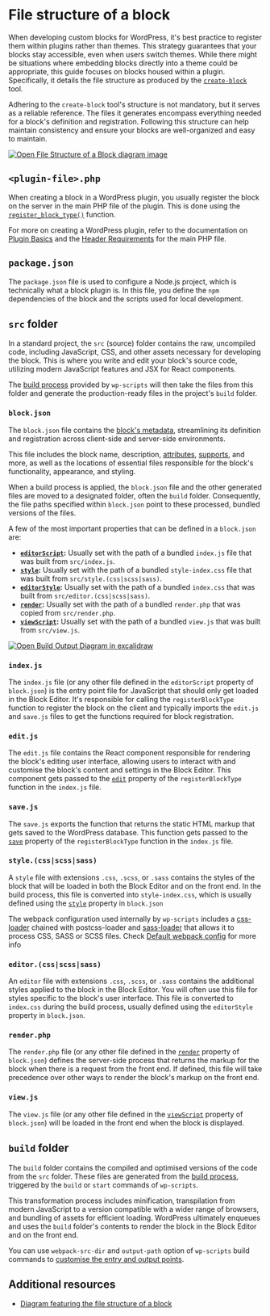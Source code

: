 # File structure of a block

When developing custom blocks for WordPress, it's best practice to register them within plugins rather than themes. This strategy guarantees that your blocks stay accessible, even when users switch themes. While there might be situations where embedding blocks directly into a theme could be appropriate, this guide focuses on blocks housed within a plugin. Specifically, it details the file structure as produced by the [`create-block`](https://developer.wordpress.org/block-editor/getting-started/devenv/get-started-with-create-block/) tool.

Adhering to the `create-block` tool's structure is not mandatory, but it serves as a reliable reference. The files it generates encompass everything needed for a block's definition and registration. Following this structure can help maintain consistency and ensure your blocks are well-organized and easy to maintain.

[![Open File Structure of a Block diagram image](https://developer.wordpress.org/files/2023/11/file-structure-block.png)](https://developer.wordpress.org/files/2023/11/file-structure-block.png "Open File Structure of a Block diagram image")

## `<plugin-file>.php`


When creating a block in a WordPress plugin, you usually register the block on the server in the main PHP file of the plugin. This is done using the [`register_block_type()`](https://developer.wordpress.org/reference/functions/register_block_type/) function. 

<div class="callout callout-info">
    For more on creating a WordPress plugin, refer to the documentation on <a href="https://developer.wordpress.org/plugins/plugin-basics/">Plugin Basics</a> and the <a href="https://developer.wordpress.org/plugins/plugin-basics/header-requirements/"> Header Requirements</a> for the main PHP file.
</div>

## `package.json`

The `package.json` file is used to configure a Node.js project, which is technically what a block plugin is. In this file, you define the `npm` dependencies of the block and the scripts used for local development.

## `src` folder

In a standard project, the `src` (source) folder contains the raw, uncompiled code, including JavaScript, CSS, and other assets necessary for developing the block. This is where you write and edit your block's source code, utilizing modern JavaScript features and JSX for React components.

The [build process](docs/block-editor/getting-started/fundamentals/javascript-in-the-block-editor/#javascript-build-process.md) provided by `wp-scripts` will then take the files from this folder and generate the production-ready files in the project's `build` folder. 

### `block.json`

The `block.json` file contains the [block's metadata](docs/block-editor/reference-guides/block-api/block-metadata/), streamlining its definition and registration across client-side and server-side environments. 

This file includes the block name, description, [attributes](docs/block-editor/reference-guides/block-api/block-attributes/), [supports](docs/block-editor/reference-guides/block-api/block-supports/), and more, as well as the locations of essential files responsible for the block's functionality, appearance, and styling. 

When a build process is applied, the `block.json` file and the other generated files are moved to a designated folder, often the `build` folder. Consequently, the file paths specified within `block.json` point to these processed, bundled versions of the files. 

A few of the most important properties that can be defined in a `block.json` are:

- **[`editorScript`](https://developer.wordpress.org/block-editor/reference-guides/block-api/block-metadata/#editor-script):** Usually set with the path of a bundled `index.js` file that was built from `src/index.js`.
- **[`style`](https://developer.wordpress.org/block-editor/reference-guides/block-api/block-metadata/#style):** Usually set with the path of a bundled `style-index.css` file that was built from `src/style.(css|scss|sass)`.
- **[`editorStyle`](https://developer.wordpress.org/block-editor/reference-guides/block-api/block-metadata/#editor-style):** Usually set with the path of a bundled `index.css` that was built from `src/editor.(css|scss|sass)`.
- **[`render`](https://developer.wordpress.org/block-editor/reference-guides/block-api/block-metadata/#render):** Usually set with the path of a bundled `render.php` that was copied from `src/render.php`.
- **[`viewScript`](https://developer.wordpress.org/block-editor/reference-guides/block-api/block-metadata/#view-script):** Usually set with the path of a bundled `view.js` that was built from `src/view.js`.

[![Open Build Output Diagram in excalidraw](https://developer.wordpress.org/files/2023/11/file-structure-build-output.png)](https://excalidraw.com/#json=c22LROgcG4JkD-7SkuE-N,rQW_ViJBq0Yk3qhCgqD6zQ "Open Build Output Diagram in excalidraw")

### `index.js`

The `index.js` file (or any other file defined in the `editorScript` property of `block.json`) is the entry point file for JavaScript that should only get loaded in the Block Editor. It's responsible for calling the `registerBlockType` function to register the block on the client and typically imports the `edit.js` and `save.js` files to get the functions required for block registration.

### `edit.js`

The `edit.js` file contains the React component responsible for rendering the block's editing user interface, allowing users to interact with and customise the block's content and settings in the Block Editor. This component gets passed to the [`edit`](https://developer.wordpress.org/block-editor/reference-guides/block-api/block-edit-save/#edit) property of the `registerBlockType` function in the `index.js` file.

### `save.js`

The `save.js` exports the function that returns the static HTML markup that gets saved to the WordPress database. This function gets passed to the [`save`](https://developer.wordpress.org/block-editor/reference-guides/block-api/block-edit-save/#save) property of the `registerBlockType` function in the `index.js` file.

### `style.(css|scss|sass)`

A `style` file with extensions `.css`, `.scss`, or `.sass` contains the styles of the block that will be loaded in both the Block Editor and on the front end. In the build process, this file is converted into `style-index.css`, which is usually defined using the [`style`](https://developer.wordpress.org/block-editor/reference-guides/block-api/block-metadata/#style) property in `block.json`

<div class="callout callout-info">
    The webpack configuration used internally by <code>wp-scripts</code> includes a <a href="https://webpack.js.org/loaders/css-loader/">css-loader</a> chained with <a herf="https://webpack.js.org/loaders/postcss-loader/">postcss-loader</a> and <a href="https://webpack.js.org/loaders/sass-loader/">sass-loader</a> that allows it to process CSS, SASS or SCSS files. Check <a href="https://developer.wordpress.org/block-editor/reference-guides/packages/packages-scripts/#default-webpack-config">Default webpack config</a> for more info
</div>

### `editor.(css|scss|sass)`

An `editor` file with extensions `.css`, `.scss`, or `.sass` contains the additional styles applied to the block in the Block Editor. You will often use this file for styles specific to the block's user interface. This file is converted to `index.css` during the build process, usually defined using the `editorStyle` property in `block.json`.

### `render.php`

The `render.php` file (or any other file defined in the [`render`](https://developer.wordpress.org/block-editor/reference-guides/block-api/block-metadata/#render) property of `block.json`) defines the server-side process that returns the markup for the block when there is a request from the front end. If defined, this file will take precedence over other ways to render the block's markup on the front end.

### `view.js`

The `view.js` file (or any other file defined in the [`viewScript`](https://developer.wordpress.org/block-editor/reference-guides/block-api/block-metadata/#view-script) property of `block.json`) will be loaded in the front end when the block is displayed.

## `build` folder

The `build` folder contains the compiled and optimised versions of the code from the `src` folder. These files are generated from the [build process](https://developer.wordpress.org/block-editor/getting-started/devenv/get-started-with-wp-scripts/#the-build-process-with-wp-scripts), triggered by the `build` or `start` commands of `wp-scripts`.

This transformation process includes minification, transpilation from modern JavaScript to a version compatible with a wider range of browsers, and bundling of assets for efficient loading. WordPress ultimately enqueues and uses the `build` folder's contents to render the block in the Block Editor and on the front end.

<div class="callout callout-info">
    You can use <code>webpack-src-dir</code> and <code>output-path</code> option of <code>wp-scripts</code> build commands to <a href="https://developer.wordpress.org/block-editor/reference-guides/packages/packages-scripts/#automatic-block-json-detection-and-the-source-code-directory">customise the entry and output points</a>.
</div>

## Additional resources

- [Diagram featuring the file structure of a block](https://excalidraw.com/#json=YYpeR-kY1ZMhFKVZxGhMi,mVZewfwNAh_oL-7bj4gmdw)
